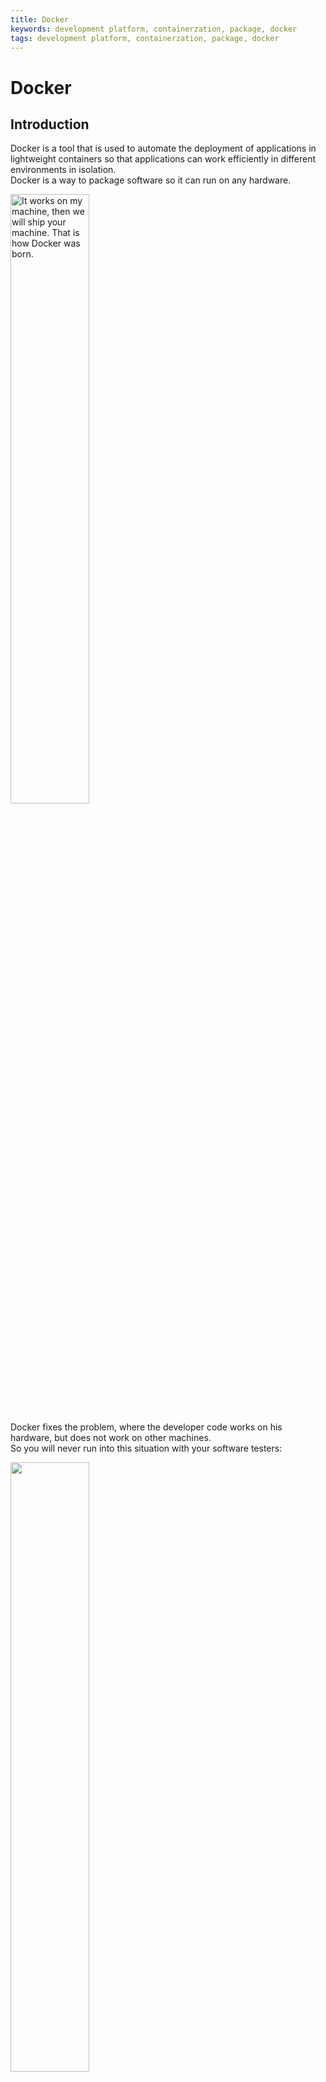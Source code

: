 ```yaml
---
title: Docker
keywords: development platform, containerzation, package, docker
tags: development platform, containerzation, package, docker
---
```


# Docker

## Introduction

Docker is a tool that is used to automate the deployment of applications in lightweight containers so that applications can work efficiently in different environments in isolation.\
Docker is a way to package software so it can run on any hardware.

<img src="https://pbs.twimg.com/media/FPKqqiFX0AMRBu4?format=png&name=small" alt="It works on my machine, then we will ship your machine. That is how Docker was born." width="50%" height="auto">

Docker fixes the problem, where the developer code works on his hardware, but does not work on other machines.\
So you will never run into this situation with your software testers:

<img src="https://spectralops.io/wp-content/uploads/2023/08/Docker-Meme.jpg" alt="" width="50%" height="auto">

## You preffer Video?

-   [Docker in 100 seconds](https://www.youtube.com/watch?v=Gjnup-PuquQ)
-   [Learn Docker in 7 Easy Steps - Full Beginnner's Tutorial](https://www.youtube.com/watch?v=gAkwW2tuIqE)

## Brief History Year by Year

| Year | Milestone                                                                                                                                                                                                                                                          |
| ---- | ------------------------------------------------------------------------------------------------------------------------------------------------------------------------------------------------------------------------------------------------------------------ |
| 2010 | Docker Inc. founded by Kamel Founadi, Solomon Hykes, and Sebastien Pahl during the Y Combinator Summer 2010 startup incubator group.                                                                                                                               |
| 2011 | Docker officially launched.                                                                                                                                                                                                                                        |
| 2013 | Docker debuted publicly at PyCon and was released as open-source. It initially used LXC as its default execution environment.                                                                                                                                      |
| 2014 | Docker replaced LXC with its own component, libcontainer, with the release of version 0.9. Collaboration with Red Hat, Microsoft announced integration of Docker engine into Windows Server, and Docker container services for Amazon Elastic Compute Cloud (EC2). |
| 2017 | Docker created the Moby project for open research and development.                                                                                                                                                                                                 |
| 2015 | Collaboration with Stratoscale, IBM, and other companies on an OS-independent standard for software containers.                                                                                                                                                    |
| 2016 | Docker's presence grew significantly on LinkedIn profiles.                                                                                                                                                                                                         |
| 2019 | Docker announced working on a version for Windows that runs on Windows Subsystem for Linux (WSL) 2.                                                                                                                                                                |
| 2020 | Microsoft backported WSL2 to Windows 10 versions 1903 and 1909, and Docker became available for these platforms.                                                                                                                                                   |
| 2021 | Docker Desktop for Windows and MacOS is no longer free for enterprise users; it introduced a Personal plan. Docker on Linux distributions remained unaffected.                                                                                                     |

## Features

**Simplified Configuration**: Docker streamlines the process of configuring applications, leading to faster and more efficient setup.

**Segregated Application Run**: Docker ensures that applications are isolated in their own containers, avoiding conflicts and interferences.

**Productivity Boost**: Docker's approach reduces the complexity of development and deployment, enhancing overall efficiency.

**Docker Swarm Management**: Swarm, Docker's container clustering tool, facilitates easy scaling and management of containerized systems.

**Service State Control**: Docker services are designed to maintain and regulate a service's intended state, prioritizing availability and scalability.

**Load Balancing and Discovery**: The routing mesh feature in Docker provides an intelligent routing mechanism for balancing the load and discovering services within a Swarm.

**Security Protocols**: Docker prioritizes security by providing mechanisms like image scanning and secure container isolation to safeguard applications.

**System Scalability**: Docker allows for rapid adjustment in the scale of applications, ensuring they perform effectively under varying loads.

**Streamlined Software Deployment**: Docker promotes better software deployment practices with consistent environments and version tracking, minimizing release complications.

**Network Customization**: With Docker, creating software-defined networks is effortless, ensuring seamless inter-container communication across diverse settings.

**Application Size Efficiency**: Docker reduces the footprint of applications and their dependencies through containerization, optimizing the use of system resources.

## Why would you use Docker?

| **Reason**                   | **Description**                                                                                           |
| ---------------------------- | --------------------------------------------------------------------------------------------------------- |
| Environment Consistency      | Docker guarantees that applications behave consistently in varied deployment environments.                |
| Isolated Execution           | Offers the independence of applications through container-based isolation.                                |
| Cross-Platform Compatibility | Facilitates the operation of applications on any Docker-compatible system, ensuring portability.          |
| Resource Efficacy            | Docker is renowned for its resource-efficient containers and rapid launch times.                          |
| Application Versioning       | Supports meticulous version control for applications, streamlining updates and rollbacks.                 |
| Application Orchestration    | Docker's tools are built to adeptly manage and scale applications, especially for microservices.          |
| DevOps Integration           | Docker is integral for the automated workflows in DevOps and continuous integration/delivery.             |
| Enhanced Security            | Offers improved security features through container isolation and regular image scans.                    |
| Resource Optimization        | Utilizes server resources with finesse by hosting multiple containers per server.                         |
| Vibrant Community Support    | Boasts a robust community offering a wealth of resources, plugins, and collaborative support.             |
| Microservices Support        | Ideal for building microservices due to its capability to deconstruct complex apps into smaller services. |
| Multi-cloud Flexibility      | Adapts seamlessly to various cloud environments, enabling hybrid cloud strategies.                        |

## Competitors

| **Option**                   | **Description**                                                                                                                               | **When to Use**                                                                                                                                        |
| ---------------------------- | --------------------------------------------------------------------------------------------------------------------------------------------- | ------------------------------------------------------------------------------------------------------------------------------------------------------ |
| **Podman**                   | A daemon-free, open-source container engine from Red Hat that enhances storage options and streamlines container operations.                  | Podman is ideal for those seeking a daemon-less, open-source container engine without the need for Kubernetes' full orchestration capabilities.        |
| **Buildah**                  | A tool for building OCI-compatible container images sans Docker, offering Docker and Kubernetes compatibility.                                | Buildah is best for scenarios requiring detailed control over container image construction, perfect for CI/CD workflows and crafting images from base. |
| **runC**                     | A container runtime compliant with OCI specifications, facilitating the execution of containers as isolated systems.                          | runC is suitable when you require a container runtime that aligns with OCI standards, ensuring compatibility with Kubernetes and Docker ecosystems.    |
| **BuildKit**                 | A modern toolkit for constructing container images, noted for expedited builds, improved caching, and intricate build process management.     | BuildKit should be considered when advanced image build performance and capabilities such as concurrent building and non-root builds are necessary.    |
| **LXD**                      | A system for operating lightweight VM-like containers, offering a balance of performance and versatility for various environments.            | LXD is useful for managing VM-like containers with a focus on performance, scalability, and a user-friendly experience, suitable across use cases.     |
| **Apache Mesos**             | A container orchestrator and data center manager, it excels in handling container deployment in extensive, clustered setups.                  | Apache Mesos is appropriate for orchestrating and managing applications in high-scale cluster environments, emphasizing durability and recovery.       |
| **Containerd**               | A minimal and versatile container supervisor, designed for container life-cycle management on diverse platforms.                              | Containerd is a good choice for comprehensive container lifecycle control across multiple platforms with added support for multi-tenancy.              |
| **VirtualBox**               | A general-purpose virtualizer, valuable for simulating varied system setups and application testing.                                          | VirtualBox fits when a flexible virtual environment is needed for app development and testing, supporting diverse system setups.                       |
| **Rkt**                      | A straightforward and secure container engine, recognized for its simplicity and adherence to the App Container spec.                         | Rkt is advantageous for its robust security and uncomplicated operation, compatible with various container formats and requirements.                   |
| **Azure Container Registry** | Microsoft Azure's managed Docker registry service allows for the secure management and storage of container images across platforms.          | Azure Container Registry is tailored for secure Docker image management and storage, with added benefits like image signing and Active Directory.      |
| **Kaniko**                   | This tool is dedicated to building container images from Dockerfiles directly within Kubernetes clusters or other containerized environments. | Kaniko is the go-to for securely constructing container images within Kubernetes or any container-native scenario, streamlining image creation.        |

### More information about larger competitors

![Table of Features of Docker](https://www.simform.com/wp-content/uploads/2023/08/Comparison-of-Docker-Alternatives.webp)

## Some weaknesses you might consider before using Docker

**Non-bare-metal Performance**: Containers incur a performance overhead due to additional layers such as overlay networking and container-to-host communication, falling short of bare-metal speeds.

**Fragmented Container Landscape**: Diverse container technologies may lack interoperability owing to competitive dynamics; for instance, OpenShift is tailored exclusively for Kubernetes.

**Challenges with Persistent Storage**: Container data can be ephemeral, risking data loss unless external storage solutions are implemented, which may add complexity.

**Limitations with GUI-based Applications**: Docker's architecture is primarily suited for headless server applications, as graphical user interfaces in containers face certain constraints.

**Selective Application Compatibility**: Docker excels with applications structured as microservices, but monolithic applications might not reap the same distribution benefits.

**Storage Integration Complexities**: Despite ongoing advancements, linking containers to persistent storage solutions demands intricate manual setup.

**Basic Monitoring Capabilities**: Docker provides elementary monitoring through its `stats` command; comprehensive analysis typically requires additional third-party tools.

**Unfulfilled Feature Enhancements**: Docker is actively developing features such as container self-inspection and improved file transfer capabilities, which are not yet standard.

**Data Vulnerability**: Establishing backup and recovery protocols for Docker involves manual intervention, casting doubts on its reliability for data resilience.

**Optimizing Application Speed**: Containers offer reduced overhead compared to VMs, but they can't match the performance of running directly on bare-metal hardware.

**Limited OS Compatibility**: Docker's design can introduce compatibility hurdles, as containers built for one operating system may not function seamlessly on another.

**Suboptimal for GUI Applications**: While feasible, operating GUI-centric applications in Docker is not ideal, given the platform's focus on command-line interface operations.

**Incomplete Security Solutions**: Docker's security model presents unique challenges that must be specifically addressed beyond traditional security practices.

**Pace of Evolution**: Docker's rapid development cycle can lead to a lag in the supporting ecosystem, creating documentation gaps and learning challenges.

**Adaptation Difficulty**: Engineers new to containerization may find Docker's learning curve steep, although more intuitive tools are available to ease the transition.

### [Start using Docker](https://docs.docker.com/)

## Summary

Docker is a tool that helps developers package their applications into containers, which are like lightweight, portable boxes. These containers hold everything the application needs to run, including the code, a runtime environment, libraries, and settings. Because they contain everything, containers can run on any system that has Docker installed, without any compatibility issues. This makes it easy for developers to develop, ship, and run applications the same way no matter where they are—on a personal computer, a server, or in the cloud. Docker is popular because it simplifies setting up environments, scales quickly, and streamlines the development process, making it a go-to tool for modern software development.

## Credits

Written by:
Mindaugas Bankauskas

## References

-   [Docker Official Website](https://www.docker.com/)
-   [Docker Docs](https://docs.docker.com/)
-   [It works on my machine MEME](https://twitter.com/FrancescoCiull4/status/1509458241524224005)
-   [Dockerfile WORKDIR: How to Get Started and Advanced Usage](https://spectralops.io/blog/dockerfile-workdir-how-to-get-started-and-advanced-usage/)
-   [Docker in 100 seconds](https://www.youtube.com/watch?v=Gjnup-PuquQ)
-   [Learn Docker in 7 Easy Steps - Full Beginner's Tutorial](https://www.youtube.com/watch?v=gAkwW2tuIqE)
-   [Docker wiki page](<https://en.wikipedia.org/wiki/Docker_(software)>)
-   [Competitors & Alternatives to Docker](https://www.gartner.com/reviews/market/application-platforms-reviews/vendor/docker/product/docker/alternatives)
-   [Docker Alternatives](https://www.simform.com/blog/docker-alternatives/)
-   [Top 11 Docker Features](https://www.knowledgehut.com/blog/devops/docker-features)
-   [Disadvantages of Docker](https://bobcares.com/blog/disadvantages-of-containerization-docker/)
